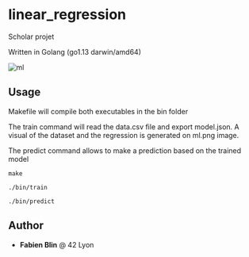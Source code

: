 # linear_regression
Scholar projet

Written in Golang (go1.13 darwin/amd64)

![ml](https://github.com/keschnir/linear_regression/blob/master/ml.png)

## Usage
Makefile will compile both executables in the bin folder

The train command will read the data.csv file and export model.json. A visual of the dataset and the regression is generated on ml.png image.

The predict command allows to make a prediction based on the trained model

`make`

`./bin/train`

`./bin/predict`

## Author

* **Fabien Blin** @ 42 Lyon
